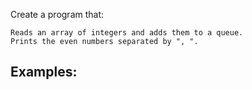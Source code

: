 Create a program that:

	Reads an array of integers and adds them to a queue.
	Prints the even numbers separated by ", ".

## Examples: 

